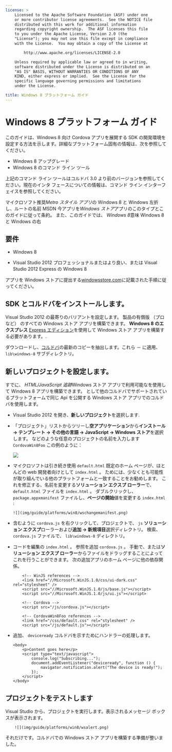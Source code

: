 ```yaml
---
license: >
    Licensed to the Apache Software Foundation (ASF) under one
    or more contributor license agreements.  See the NOTICE file
    distributed with this work for additional information
    regarding copyright ownership.  The ASF licenses this file
    to you under the Apache License, Version 2.0 (the
    "License"); you may not use this file except in compliance
    with the License.  You may obtain a copy of the License at

        http://www.apache.org/licenses/LICENSE-2.0

    Unless required by applicable law or agreed to in writing,
    software distributed under the License is distributed on an
    "AS IS" BASIS, WITHOUT WARRANTIES OR CONDITIONS OF ANY
    KIND, either express or implied.  See the License for the
    specific language governing permissions and limitations
    under the License.

title: Windows 8 プラットフォーム ガイド
---
```


# Windows 8 プラットフォーム ガイド

このガイドは、Windows 8 向け Cordova アプリを展開する SDK の開発環境を設定する方法を示します。詳細なプラットフォーム固有の情報は、次を参照してください。

*   Windows 8 アップグレード
*   Windows 8 のコマンド ライン ツール

上記のコマンド ライン ツールはコルドバ 3.0 より前のバージョンを参照してください。現在のインタ フェースについての情報は、コマンド ライン インターフェイスを参照してください。

マイクロソフト推奨*Metro スタイル アプリ*の Windows 8 と Windows 左折し、ルートの名前 MSDN 今アプリを*Windows ストア*アプリのこのタイプとこのガイドに従って条約。 また、このガイドでは、 *Windows 8*意味 Windows 8 と Windows の右

## 要件

*   Windows 8

*   Visual Studio 2012 プロフェッショナルまたはより良い、または Visual Studio 2012 Express の Windows 8

アプリを Windows ストアに提出する[windowsstore.com][1]に記載された手順に従ってください。

 [1]: http://www.windowsstore.com/

## SDK とコルドバをインストールします。

Visual Studio 2012 の最寄りのバリアントを設定します。 製品の有償版 （プロなど） のすべての Windows ストア アプリを構築できます。 **Windows 8 のエクスプレス** [Express エディション][2]を使用して Windows ストア アプリを構築する必要があります。.

 [2]: http://www.microsoft.com/visualstudio/eng/products/visual-studio-express-products

ダウンロードし、[コルドバ][3]の最新のコピーを抽出します。これら － に適用、 `lib\windows-8` サブディレクトリ。

 [3]: http://phonegap.com/download

## 新しいプロジェクトを設定します。

すでに、 *HTML/JavaScript 追跡*Windows ストア アプリで利用可能なを使用して Windows 8 アプリを構築できます。 として他のコルドバでサポートされているプラットフォームで同じ Api を公開する Windows ストア アプリでのコルドバを使用します。

*   Visual Studio 2012 を開き、**新しいプロジェクト**を選択します.

*   「プロジェクト」リストからツリーし**空アプリケーション**から**インストール → テンプレート → その他の言語 → JavaScript → Windows ストア**を選択します。 などのような任意のプロジェクトの名前を入力します `CordovaWin8Foo` この例のように：
    
    ![][4]

*   マイクロソフトは引き続き使用 `default.html` 既定のホーム ページが、ほとんどの web 開発者向けとして `index.html` 。 ためには、少なくとも可能性が取り組んでいる他のプラットフォームと一致することをお勧めします。 これを修正する、名前を変更する**ソリューション エクスプ ローラー**で、 `default.html` ファイルを `index.html` 。 ダブルクリックし、 `package.appxmanifest` ファイルし、**ページの開始**値を変更する `index.html` :
    
        ![](img/guide/platforms/win8/wschangemanifest.png)
        

*   含むように `cordova.js` を右クリックして、プロジェクトで、 `js` **ソリューション エクスプ**ローラーおよび**追加 → 新規項目**選択ディレクトリ。 検索、 `cordova.js` ファイルで、 `lib\windows-8` ディレクトリ。

*   コードを編集の `index.html` 。 参照を追加 `cordova.js` 。 手動で、または**ソリューション エクスプ ローラー**からファイルをドラッグすることによってこれを行うことができます。 次の追加アプリのホーム ページに他の依存関係。
    
            <!-- WinJS references -->
            <link href="//Microsoft.WinJS.1.0/css/ui-dark.css" rel="stylesheet" />
            <script src="//Microsoft.WinJS.1.0/js/base.js"></script>
            <script src="//Microsoft.WinJS.1.0/js/ui.js"></script>
        
            <!-- Cordova -->
            <script src="/js/cordova.js"></script>
        
            <!-- CordovaWin8Foo references -->
            <link href="/css/default.css" rel="stylesheet" />
            <script src="/js/default.js"></script>
        

*   追加、 `deviceready` コルドバを示すためにハンドラーの処理します。
    
        <body>
            <p>Content goes here</p>
            <script type="text/javascript">
                console.log("Subscribing...");
                document.addEventListener("deviceready", function () {
                    navigator.notification.alert("The device is ready!");
                });
            </script>
        </body>
        

 [4]: img/guide/platforms/win8/wsnewproject.png

## プロジェクトをテストします

Visual Studio から、プロジェクトを実行します。表示されるメッセージ ボックスが表示されます。

        ![](img/guide/platforms/win8/wsalert.png)
    

それだけです。コルドバでの Windows ストア アプリを構築する準備が整いました。